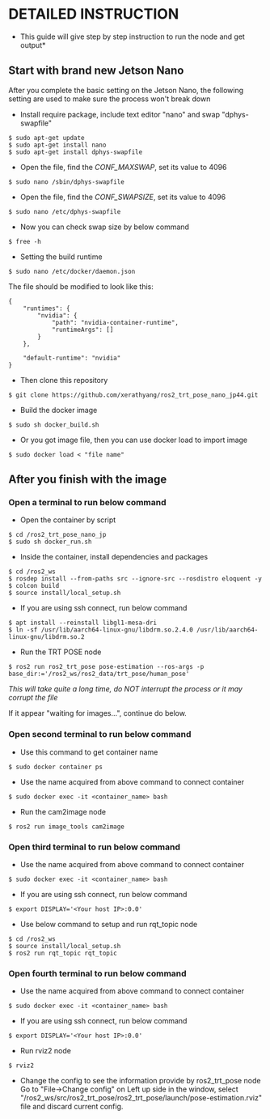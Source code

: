 # DETAILED INSTRUCTION #
* This guide will give step by step instruction to run the node and get output*

## Start with brand new Jetson Nano ##
After you complete the basic setting on the Jetson Nano, the following setting are used to make sure the process won't break down

- Install require package, include text editor "nano" and swap "dphys-swapfile"

```
$ sudo apt-get update
$ sudo apt-get install nano
$ sudo apt-get install dphys-swapfile
```

- Open the file, find the *CONF_MAXSWAP*, set its value to 4096

```
$ sudo nano /sbin/dphys-swapfile
```

- Open the file, find the *CONF_SWAPSIZE*, set its value to 4096

```
$ sudo nano /etc/dphys-swapfile
```

- Now you can check swap size by below command

```
$ free -h
```

- Setting the build runtime

```
$ sudo nano /etc/docker/daemon.json
```

The file should be modified to look like this:

```
{
    "runtimes": {
        "nvidia": {
            "path": "nvidia-container-runtime",
            "runtimeArgs": []
        }
    },

    "default-runtime": "nvidia"
}
```


- Then clone this repository

```
$ git clone https://github.com/xerathyang/ros2_trt_pose_nano_jp44.git
```

- Build the docker image

```
$ sudo sh docker_build.sh
```

- Or you got image file, then you can use docker load to import image

```
$ sudo docker load < "file name"
```

## After you finish with the image ##

### Open a terminal to run below command ###

- Open the container by script

```
$ cd /ros2_trt_pose_nano_jp
$ sudo sh docker_run.sh
```

- Inside the container, install dependencies and packages

```
$ cd /ros2_ws
$ rosdep install --from-paths src --ignore-src --rosdistro eloquent -y
$ colcon build
$ source install/local_setup.sh
```

- If you are using ssh connect, run below command

```
$ apt install --reinstall libgl1-mesa-dri
$ ln -sf /usr/lib/aarch64-linux-gnu/libdrm.so.2.4.0 /usr/lib/aarch64-linux-gnu/libdrm.so.2
```

- Run the TRT POSE node

```
$ ros2 run ros2_trt_pose pose-estimation --ros-args -p base_dir:='/ros2_ws/ros2_data/trt_pose/human_pose'
```
*This will take quite a long time, do NOT interrupt the process or it may corrupt the file*

If it appear "waiting for images...", continue do below.

### Open second terminal to run below command ###

- Use this command to get container name
```
$ sudo docker container ps
```

- Use the name acquired from above command to connect container

```
$ sudo docker exec -it <container_name> bash
```

- Run the cam2image node

```
$ ros2 run image_tools cam2image
```

### Open third terminal to run below command ###

- Use the name acquired from above command to connect container

```
$ sudo docker exec -it <container_name> bash
```

- If you are using ssh connect, run below command

```
$ export DISPLAY='<Your host IP>:0.0'
```

- Use below command to setup and run rqt_topic node

```
$ cd /ros2_ws
$ source install/local_setup.sh
$ ros2 run rqt_topic rqt_topic
```

### Open fourth terminal to run below command ###

- Use the name acquired from above command to connect container

```
$ sudo docker exec -it <container_name> bash
```

- If you are using ssh connect, run below command

```
$ export DISPLAY='<Your host IP>:0.0'
```

- Run rviz2 node

```
$ rviz2
```

- Change the config to see the information provide by ros2_trt_pose node
Go to "File->Change config" on Left up side in the window, select "/ros2_ws/src/ros2_trt_pose/ros2_trt_pose/launch/pose-estimation.rviz" file and discard current config.
